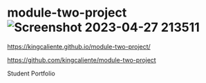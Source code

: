 # module-two-project![Screenshot 2023-04-27 213511](https://user-images.githubusercontent.com/15383027/235055116-35fcfa99-d713-4685-be57-e5947f04331b.png)


https://kingcaliente.github.io/module-two-project/

https://github.com/kingcaliente/module-two-project

Student Portfolio
